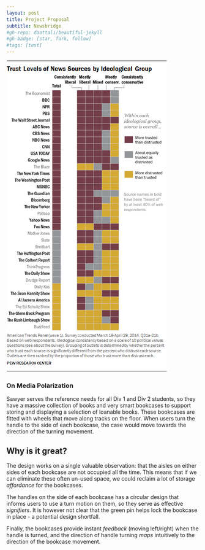 ```yaml
---
layout: post
title: Project Proposal
subtitle: Newsbridge
#gh-repo: daattali/beautiful-jekyll
#gh-badge: [star, fork, follow]
#tags: [test]
---
```


![](/img/news.png)

### On Media Polarization

Sawyer serves the reference needs for all Div 1 and Div 2 students, so they have a massive collection of books and very smart bookcases to support storing and displaying a selection of loanable books. These bookcases are fitted with wheels that move along tracks on the floor. When users turn the handle to the side of each bookcase, the case would move towards the direction of the turning movement.

## Why is it great?

The design works on a single valuable observation: that the aisles on either sides of each bookcase are not occupied all the time. This means that if we can eliminate these often un-used space, we could reclaim a lot of storage *affordance* for the bookcases.

The handles on the side of each bookcase has a circular design that informs users to use a turn motion on them, so they serve as effective *signifiers*. It is however not clear that the green pin helps lock the bookcase in place - a potential design shortfall.

Finally, the bookcases provide instant *feedback* (moving left/right) when the handle is turned, and the direction of handle turning *maps* intuitively to the direction of the bookcase movement.
